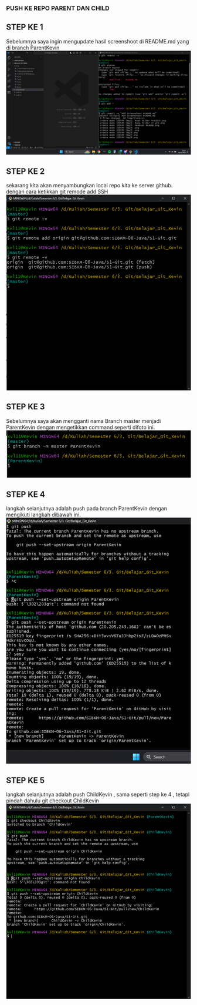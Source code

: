 ### PUSH KE REPO PARENT DAN CHILD

## STEP KE 1
Sebelumnya saya ingin mengupdate hasil screenshoot di README.md yang di branch ParentKevin
![](/img2/add%20ss.png)

## STEP KE 2
sekarang kita akan menyambungkan local repo kita ke server github. dengan cara ketikkan git remode add SSH
![](/img2/1.%20cek%20-v.png)

## STEP KE 3
Sebelumnya saya akan mengganti nama Branch master menjadi ParentKevin dengan mengetikkan command seperti difoto ini.
 ![](/img2/2.%20ganti%20nama%20branch%20master.png)

## STEP KE 4
langkah selanjutnya adalah push pada branch ParentKevin dengan mengikuti langkah dibawah ini.
![](/img2/3.%20git%20push.png)

## STEP KE 5
langkah selanjutnya adalah push ChildKevin , sama seperti step ke 4 , tetapi pindah dahulu git checkout ChildKevin
![](/img2/4.%20git%20push%20child.png)
